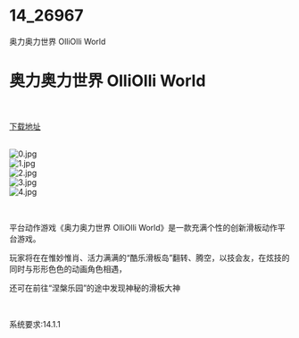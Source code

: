 # 14_26967
奥力奥力世界 OlliOlli World
# 奥力奥力世界 OlliOlli World
 <br/></br>
[下载地址](https://www.switch520.cc/article/26967 "下载地址")
<br/></br>

<p><img title="0.jpg" src="https://www.switch520.cc/muke_img/2022_02_08_a1eeccfa0a7ac.jpg" alt="0.jpg"><br>
<img title="1.jpg" src="https://www.switch520.cc/muke_img/2022_02_08_3f81d12def9c8.jpg" alt="1.jpg"><br>
<img title="2.jpg" src="https://www.switch520.cc/muke_img/2022_02_08_e51f2e9be1c9a.jpg" alt="2.jpg"><br>
<img title="3.jpg" src="https://www.switch520.cc/muke_img/2022_02_08_2ef5f0207dd01.jpg" alt="3.jpg"><br>
<img title="4.jpg" src="https://www.switch520.cc/muke_img/2022_02_08_cd65ce886221f.jpg" alt="4.jpg"></p>
<p>&nbsp;</p>
<p>平台动作游戏《奥力奥力世界 OlliOlli World》是一款充满个性的创新滑板动作平台游戏。</p>
<p>玩家将在在惟妙惟肖、活力满满的“酷乐滑板岛”翻转、腾空，以技会友，在炫技的同时与形形色色的动画角色相遇，</p>
<p>还可在前往“涅槃乐园”的途中发现神秘的滑板大神</p>
<p>&nbsp;</p>
<p>系统要求:14.1.1</p>



